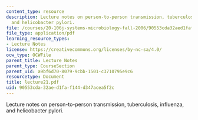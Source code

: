 ```yaml
---
content_type: resource
description: Lecture notes on person-to-person transmission, tuberculosis, influenza,
  and helicobacter pylori.
file: /courses/20-106j-systems-microbiology-fall-2006/90553cda32aed1faf144d347acea5f2c_lecture21.pdf
file_type: application/pdf
learning_resource_types:
- Lecture Notes
license: https://creativecommons.org/licenses/by-nc-sa/4.0/
ocw_type: OCWFile
parent_title: Lecture Notes
parent_type: CourseSection
parent_uid: a9bf6d70-8079-9cbb-1501-c3710795e9c6
resourcetype: Document
title: lecture21.pdf
uid: 90553cda-32ae-d1fa-f144-d347acea5f2c
---
```

Lecture notes on person-to-person transmission, tuberculosis, influenza, and helicobacter pylori.